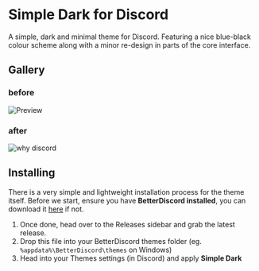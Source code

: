 # Simple Dark for Discord

A simple, dark and minimal theme for Discord. Featuring a nice blue-black colour scheme along with a minor re-design in parts of the core interface.

## Gallery

### before
![Preview](https://i.imgur.com/Wm01n0r.png)

### after
![why discord](https://plexion.s-ul.eu/Gc31zEiz)

## Installing

There is a very simple and lightweight installation process for the theme itself. Before we start, ensure you have **BetterDiscord installed**, you can download it [here](https://betterdiscord.app/) if not. 

1. Once done, head over to the Releases sidebar and grab the latest release.
2. Drop this file into your BetterDiscord themes folder (eg. `%appdata%\BetterDiscord\themes` on Windows)
3. Head into your Themes settings (in Discord) and apply **Simple Dark**
